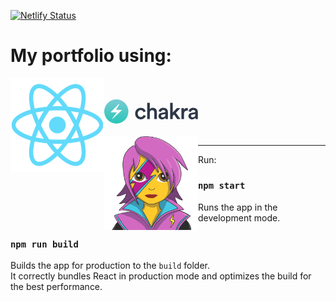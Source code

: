 [![Netlify Status](https://api.netlify.com/api/v1/badges/ce7e5795-bb9d-4cf1-8ad6-df97bacbec5d/deploy-status)](https://app.netlify.com/sites/maximeishimwe/deploys)

# My portfolio using:

<p>
<img align="left" alt="React" width="150px" src="https://github.com/devicons/devicon/blob/master/icons/react/react-original.svg"/>
<br /><br />
<svg width="150px" viewBox="0 0 998 257" xmlns="http://www.w3.org/2000/svg" class="css-2dk2qc"><path d="M388.5 115.302c17.612 0 25.466 11.424 28.084 21.658l24.752-9.044c-4.76-18.564-21.896-38.08-53.074-38.08-33.32 0-59.262 25.704-59.262 61.404 0 35.224 25.942 61.642 59.976 61.642 30.464 0 47.838-19.754 53.312-37.842l-24.276-8.806c-2.618 8.806-10.948 21.42-29.036 21.42-17.374 0-32.368-13.09-32.368-36.414s14.994-35.938 31.892-35.938zM484.894 141.244c.476-14.756 8.806-26.18 24.038-26.18 17.374 0 23.8 11.424 23.8 25.704v68.544h27.608v-73.304c0-25.466-13.804-45.934-42.364-45.934-12.138 0-25.228 4.284-33.082 14.518V37h-27.608v172.312h27.608v-68.068zM577.29 177.896c0 18.326 14.994 34.986 39.27 34.986 18.802 0 30.226-9.52 35.7-18.326 0 9.282.952 14.042 1.19 14.756h25.704c-.238-1.19-1.428-8.092-1.428-18.564v-57.596c0-23.086-13.566-43.316-49.266-43.316-28.56 0-46.648 17.85-48.79 37.842l25.228 5.712c1.19-11.662 9.282-20.944 23.8-20.944 15.232 0 21.896 7.854 21.896 17.612 0 4.046-1.904 7.378-8.568 8.33l-29.75 4.522c-19.754 2.856-34.986 14.28-34.986 34.986zm44.506 13.328c-10.948 0-16.898-7.14-16.898-14.994 0-9.52 6.902-14.28 15.47-15.708L650.594 156v5.236c0 22.61-13.328 29.988-28.798 29.988zM810.108 93.406h-36.652l-44.506 46.886V37h-27.37v172.312h27.37v-32.368l14.28-14.994 34.034 47.362h33.796l-48.552-66.878 47.6-49.028zM889.349 92.692c-1.19-.238-4.046-.714-7.378-.714-15.232 0-28.084 7.378-33.558 19.992V93.406h-26.894v115.906h27.608v-55.216c0-21.658 9.758-34.034 31.178-34.034 2.856 0 5.95.238 9.044.714V92.692zM895.968 177.896c0 18.326 14.994 34.986 39.27 34.986 18.802 0 30.226-9.52 35.7-18.326 0 9.282.952 14.042 1.19 14.756h25.704c-.238-1.19-1.428-8.092-1.428-18.564v-57.596c0-23.086-13.566-43.316-49.266-43.316-28.56 0-46.648 17.85-48.79 37.842l25.228 5.712c1.19-11.662 9.282-20.944 23.8-20.944 15.232 0 21.896 7.854 21.896 17.612 0 4.046-1.904 7.378-8.568 8.33l-29.75 4.522c-19.754 2.856-34.986 14.28-34.986 34.986zm44.506 13.328c-10.948 0-16.898-7.14-16.898-14.994 0-9.52 6.902-14.28 15.47-15.708L969.272 156v5.236c0 22.61-13.328 29.988-28.798 29.988z" fill="#2D3748"></path><rect width="257" height="257" rx="128.5" fill="url(#logo)"></rect><path d="M69.558 133.985l87.592-86.9891c1.636-1.6251 4.27.3525 3.165 2.377l-32.601 59.7521c-.728 1.332.237 2.958 1.755 2.958h56.34c1.815 0 2.691 2.223 1.364 3.462l-98.7278 92.142c-1.7702 1.652-4.4051-.676-2.9839-2.636l46.7357-64.473c.958-1.322.014-3.174-1.619-3.174H70.9673c-1.7851 0-2.6759-2.161-1.4093-3.419z" fill="#fff"></path><defs><linearGradient id="logo" x1="128.5" x2="128.5" y2="257" gradientUnits="userSpaceOnUse"><stop stop-color="#7BCBD4"></stop><stop offset="1" stop-color="#29C6B7"></stop></linearGradient></defs></svg>
<br /> <br />
<img align="left" alt="Emotion" width="150px" src="https://raw.githubusercontent.com/emotion-js/emotion/main/emotion.png"/>
</p>

---

Run:

### `npm start`

Runs the app in the development mode.

<!-- ### `npm run test`

Launches the test runner in the interactive watch mode.\
See the section about [running tests](https://facebook.github.io/create-react-app/docs/running-tests) for more information. -->

### `npm run build`

Builds the app for production to the `build` folder.\
It correctly bundles React in production mode and optimizes the build for the best performance.

<!-- ### `npm run eject`

**Note: this is a one-way operation. Once you `eject`, you can’t go back!**

If you aren’t satisfied with the build tool and configuration choices, you can `eject` at any time. This command will remove the single build dependency from your project.

Instead, it will copy all the configuration files and the transitive dependencies (webpack, Babel, ESLint, etc) right into your project so you have full control over them. All of the commands except `eject` will still work, but they will point to the copied scripts so you can tweak them. At this point you’re on your own.

You don’t have to ever use `eject`. The curated feature set is suitable for small and middle deployments, and you shouldn’t feel obligated to use this feature. However we understand that this tool wouldn’t be useful if you couldn’t customize it when you are ready for it. -->
